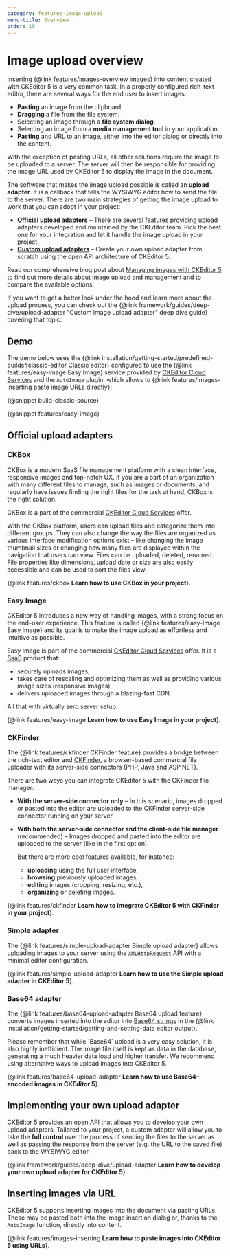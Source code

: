 ```yaml
---
category: features-image-upload
menu-title: Overview
order: 10
---
```


# Image upload overview

Inserting {@link features/images-overview images} into content created with CKEditor 5 is a very common task. In a properly configured rich-text editor, there are several ways for the end user to insert images:

* **Pasting** an image from the clipboard.
* **Dragging** a file from the file system.
* Selecting an image through a **file system dialog**.
* Selecting an image from a **media management tool** in your application.
* **Pasting** and URL to an image, either into the editor dialog or directly into the content.

With the exception of pasting URLs, all other solutions require the image to be uploaded to a server. The server will then be responsible for providing the image URL used by CKEditor 5 to display the image in the document.
<!-- This image basically does nothing for the user except some distraction and we could drop it.
{@img assets/img/image-upload-animation.svg 650 The visualization of the image upload process in a WYSIWYG editor.}-->

The software that makes the image upload possible is called an **upload adapter**. It is a callback that tells the WYSIWYG editor how to send the file to the server. There are two main strategies of getting the image upload to work that you can adopt in your project:

* [**Official upload adapters**](#official-upload-adapters) &ndash; There are several features providing upload adapters developed and maintained by the CKEditor team. Pick the best one for your integration and let it handle the image upload in your project.
* [**Custom upload adapters**](#implementing-your-own-upload-adapter) &ndash; Create your own upload adapter from scratch using the open API architecture of CKEditor 5.

Read our comprehensive blog post about [Managing images with CKEditor 5](https://ckeditor.com/blog/managing-images-with-ckeditor-5/) to find out more details about image upload and management and to compare the available options.

<info-box>
	If you want to get a better look under the hood and learn more about the upload process, you can check out the {@link framework/guides/deep-dive/upload-adapter "Custom image upload adapter" deep dive guide} covering that topic.
</info-box>

## Demo

The demo below uses the {@link installation/getting-started/predefined-builds#classic-editor Classic editor} configured to use the {@link features/easy-image Easy Image} service provided by [CKEditor Cloud Services](https://ckeditor.com/ckeditor-cloud-services) and the `AutoImage` plugin, which allows to {@link features/images-inserting paste image URLs directly}:

{@snippet build-classic-source}

{@snippet features/easy-image}

## Official upload adapters

### CKBox

CKBox is a modern SaaS file management platform with a clean interface, responsive images and top-notch UX. If you are a part of an organization with many different files to manage, such as images or documents, and regularly have issues finding the right files for the task at hand, CKBox is the right solution.

CKBox is a part of the commercial [CKEditor Cloud Services](https://ckeditor.com/ckeditor-cloud-services/) offer.

With the CKBox platform, users can upload files and categorize them into different groups. They can also change the way the files are organized as various interface modification options exist – like changing the image thumbnail sizes or changing how many files are displayed within the navigation that users can view. Files can be uploaded, deleted, renamed. File properties like dimensions, upload date or size are also easily accessible and can be used to sort the files view.

{@link features/ckbox **Learn how to use CKBox in your project**}.

### Easy Image

CKEditor 5 introduces a new way of handling images, with a strong focus on the end–user experience. This feature is called {@link features/easy-image Easy Image} and its goal is to make the image upload as effortless and intuitive as possible.

Easy Image is part of the commercial [CKEditor Cloud Services](https://ckeditor.com/ckeditor-cloud-services/) offer. It is a <abbr title="Software as a service">SaaS</abbr> product that:

* securely uploads images,
* takes care of rescaling and optimizing them as well as providing various image sizes (responsive images),
* delivers uploaded images through a blazing-fast CDN.

All that with virtually zero server setup.

{@link features/easy-image **Learn how to use Easy Image in your project**}.

### CKFinder

The {@link features/ckfinder CKFinder feature} provides a bridge between the rich-text editor and [CKFinder](https://ckeditor.com/ckfinder/), a browser-based commercial file uploader with its server-side connectors (PHP, Java and ASP.NET).

There are two ways you can integrate CKEditor 5 with the CKFinder file manager:

* **With the server-side connector only** &ndash; In this scenario, images dropped or pasted into the editor are uploaded to the CKFinder server-side connector running on your server.
* **With both the server-side connector and the client-side file manager** (recommended) &ndash; Images dropped and pasted into the editor are uploaded to the server (like in the first option).

	But there are more cool features available, for instance:

	* **uploading** using the full user interface,
	* **browsing** previously uploaded images,
	* **editing** images (cropping, resizing, etc.),
	* **organizing** or deleting images.

{@link features/ckfinder **Learn how to integrate CKEditor 5 with CKFinder in your project**}.

### Simple adapter

The {@link features/simple-upload-adapter Simple upload adapter} allows uploading images to your server using the [`XMLHttpRequest`](https://developer.mozilla.org/en-US/docs/Web/API/XMLHttpRequest) API with a minimal editor configuration.

{@link features/simple-upload-adapter **Learn how to use the Simple upload adapter in CKEditor 5**}.

### Base64 adapter

The {@link features/base64-upload-adapter Base64 upload feature} converts images inserted into the editor into [Base64 strings](https://en.wikipedia.org/wiki/Base64) in the {@link installation/getting-started/getting-and-setting-data editor output}.

<info-box warning>
	Please remember that while `Base64` upload is a very easy solution, it is also highly inefficient. The image file itself is kept as data in the database, generating a much heavier data load and higher transfer. We recommend using alternative ways to upload images into CKEditor 5.
</info-box>

{@link features/base64-upload-adapter **Learn how to use Base64–encoded images in CKEditor 5**}.

## Implementing your own upload adapter

CKEditor 5 provides an open API that allows you to develop your own upload adapters. Tailored to your project, a custom adapter will allow you to take the **full control** over the process of sending the files to the server as well as passing the response from the server (e.g. the URL to the saved file) back to the WYSIWYG editor.

{@link framework/guides/deep-dive/upload-adapter **Learn how to develop your own upload adapter for CKEditor 5**}.

## Inserting images via URL

CKEditor 5 supports inserting images into the document via pasting URLs. These may be pasted both into the image insertion dialog or, thanks to the `AutoImage` function, directly into content.

{@link features/images-inserting **Learn how to paste images into CKEditor 5 using URLs**}.
